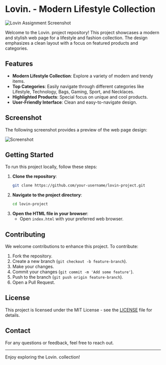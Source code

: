 # Lovin. - Modern Lifestyle Collection

![Lovin Assignment Screenshot](./lovin-assignment.png)

Welcome to the Lovin. project repository! This project showcases a modern and stylish web page for a lifestyle and fashion collection. The design emphasizes a clean layout with a focus on featured products and categories.

## Features

- **Modern Lifestyle Collection**: Explore a variety of modern and trendy items.
- **Top Categories**: Easily navigate through different categories like Lifestyle, Technology, Bags, Gaming, Sport, and Necklaces.
- **Highlighted Products**: Special focus on unique and cool products.
- **User-Friendly Interface**: Clean and easy-to-navigate design.

## Screenshot

The following screenshot provides a preview of the web page design:

![Screenshot](./lovin-assignment.png)

## Getting Started

To run this project locally, follow these steps:

1. **Clone the repository**:
    ```bash
    git clone https://github.com/your-username/lovin-project.git
    ```
2. **Navigate to the project directory**:
    ```bash
    cd lovin-project
    ```
3. **Open the HTML file in your browser**:
    - Open `index.html` with your preferred web browser.

## Contributing

We welcome contributions to enhance this project. To contribute:

1. Fork the repository.
2. Create a new branch (`git checkout -b feature-branch`).
3. Make your changes.
4. Commit your changes (`git commit -m 'Add some feature'`).
5. Push to the branch (`git push origin feature-branch`).
6. Open a Pull Request.

## License

This project is licensed under the MIT License - see the [LICENSE](LICENSE) file for details.

## Contact

For any questions or feedback, feel free to reach out.

---

Enjoy exploring the Lovin. collection!

